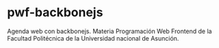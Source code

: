 # pwf-backbonejs
Agenda web con backbonejs. Materia Programación Web Frontend de la Facultad Politécnica de la Universidad nacional de Asunción.
